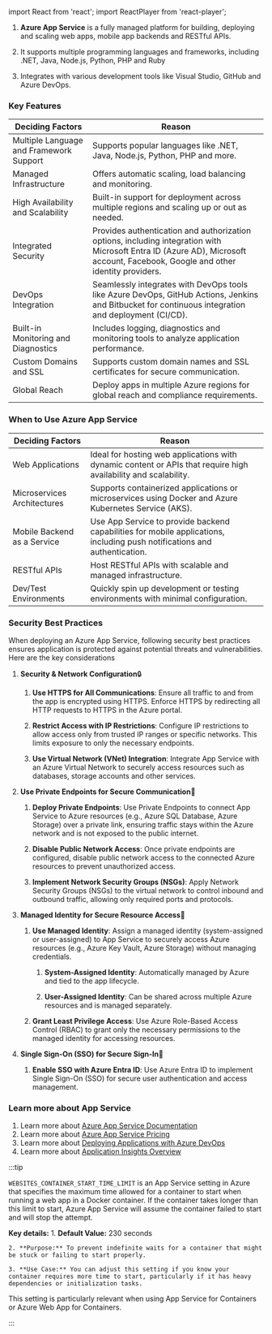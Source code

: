import React from 'react'; import ReactPlayer from 'react-player';

1. **Azure App Service** is a fully managed platform for building, deploying and
   scaling web apps, mobile app backends and RESTful APIs.

2. It supports multiple programming languages and frameworks, including .NET,
   Java, Node.js, Python, PHP and Ruby

3. Integrates with various development tools like Visual Studio, GitHub and
   Azure DevOps.

### Key Features

<table class="table-size-for-cloud-services">
        <thead>
            <tr>
                <th>Deciding Factors</th>
                <th>Reason</th>
            </tr>
        </thead>
        <tbody>
            <tr>
                <td><span class="custom-header">Multiple Language and Framework Support</span></td>
                <td>Supports popular languages like .NET, Java, Node.js, Python, PHP and more.</td>
            </tr>
            <tr>
                <td><span class="custom-header">Managed Infrastructure</span></td>
                <td>Offers automatic scaling, load balancing and monitoring.</td>
            </tr>
            <tr>
                <td><span class="custom-header">High Availability and Scalability</span></td>
                <td>Built-in support for deployment across multiple regions and scaling up or out as needed.</td>
            </tr>
            <tr>
                <td><span class="custom-header">Integrated Security</span></td>
                <td>Provides authentication and authorization options, including integration with Microsoft Entra ID (Azure AD), Microsoft account, Facebook, Google and other identity providers.</td>
            </tr>
            <tr>
                <td><span class="custom-header">DevOps Integration</span></td>
                <td>Seamlessly integrates with DevOps tools like Azure DevOps, GitHub Actions, Jenkins and Bitbucket for continuous integration and deployment (CI/CD).</td>
            </tr>
            <tr>
                <td><span class="custom-header">Built-in Monitoring and Diagnostics</span></td>
                <td>Includes logging, diagnostics and monitoring tools to analyze application performance.</td>
            </tr>
            <tr>
                <td><span class="custom-header">Custom Domains and SSL</span></td>
                <td>Supports custom domain names and SSL certificates for secure communication.</td>
            </tr>
            <tr>
                <td><span class="custom-header">Global Reach</span></td>
                <td>Deploy apps in multiple Azure regions for global reach and compliance requirements.</td>
            </tr>
        </tbody>
    </table>

### When to Use Azure App Service

<table class="table-size-for-cloud-services">
        <thead>
            <tr>
                <th>Deciding Factors</th>
                <th>Reason</th>
            </tr>
        </thead>
        <tbody>
            <tr>
                <td><span class="custom-header">Web Applications</span></td>
                <td>Ideal for hosting web applications with dynamic content or APIs that require high availability and scalability.</td>
            </tr>
            <tr>
                <td><span class="custom-header">Microservices Architectures</span></td>
                <td>Supports containerized applications or microservices using Docker and Azure Kubernetes Service (AKS).</td>
            </tr>
            <tr>
                <td><span class="custom-header">Mobile Backend as a Service</span></td>
                <td>Use App Service to provide backend capabilities for mobile applications, including push notifications and authentication.</td>
            </tr>
            <tr>
                <td><span class="custom-header">RESTful APIs</span></td>
                <td>Host RESTful APIs with scalable and managed infrastructure.</td>
            </tr>
            <tr>
                <td><span class="custom-header">Dev/Test Environments</span></td>
                <td>Quickly spin up development or testing environments with minimal configuration.</td>
            </tr>
        </tbody>
    </table>

### Security Best Practices

When deploying an Azure App Service, following security best practices ensures
application is protected against potential threats and vulnerabilities. Here are
the key considerations

1. <span class="custom-header">**Security & Network Configuration**</span>🔒

   1. **Use HTTPS for All Communications**: Ensure all traffic to and from the
      app is encrypted using HTTPS. Enforce HTTPS by redirecting all HTTP
      requests to HTTPS in the Azure portal.

   2. **Restrict Access with IP Restrictions**: Configure IP restrictions to
      allow access only from trusted IP ranges or specific networks. This limits
      exposure to only the necessary endpoints.

   3. **Use Virtual Network (VNet) Integration**: Integrate App Service with an
      Azure Virtual Network to securely access resources such as databases,
      storage accounts and other services.

2. <span class="custom-header">**Use Private Endpoints for Secure
   Communication**</span>🔗

   1. **Deploy Private Endpoints**: Use Private Endpoints to connect App Service
      to Azure resources (e.g., Azure SQL Database, Azure Storage) over a
      private link, ensuring traffic stays within the Azure network and is not
      exposed to the public internet.

   2. **Disable Public Network Access**: Once private endpoints are configured,
      disable public network access to the connected Azure resources to prevent
      unauthorized access.

   3. **Implement Network Security Groups (NSGs)**: Apply Network Security
      Groups (NSGs) to the virtual network to control inbound and outbound
      traffic, allowing only required ports and protocols.

3. <span class="custom-header">**Managed Identity for Secure Resource
   Access**</span>🔑

   1. **Use Managed Identity**: Assign a managed identity (system-assigned or
      user-assigned) to App Service to securely access Azure resources (e.g.,
      Azure Key Vault, Azure Storage) without managing credentials.

      1. **System-Assigned Identity**: Automatically managed by Azure and tied
         to the app lifecycle.

      2. **User-Assigned Identity**: Can be shared across multiple Azure
         resources and is managed separately.

   2. **Grant Least Privilege Access**: Use Azure Role-Based Access Control
      (RBAC) to grant only the necessary permissions to the managed identity for
      accessing resources.

4. <span class="custom-header">**Single Sign-On (SSO) for Secure
   Sign-In**</span>🔑

   1. **Enable SSO with Azure Entra ID**: Use Azure Entra ID to implement Single
      Sign-On (SSO) for secure user authentication and access management.

### Learn more about App Service

1. Learn more about
   [Azure App Service Documentation](https://learn.microsoft.com/en-us/azure/app-service/)
2. Learn more about
   [Azure App Service Pricing](https://azure.microsoft.com/en-us/pricing/details/app-service/linux/)
3. Learn more about
   [Deploying Applications with Azure DevOps](https://learn.microsoft.com/en-us/azure/devops/pipelines/?view=azure-devops)
4. Learn more about
   [Application Insights Overview](https://learn.microsoft.com/en-us/azure/azure-monitor/app/app-insights-overview)

:::tip
 
`WEBSITES_CONTAINER_START_TIME_LIMIT` is an App Service setting in Azure that specifies the maximum time allowed for a container to start when running a web app in a Docker container. If the container takes longer than this limit to start, Azure App Service will assume the container failed to start and will stop the attempt.

**Key details:**
    1. **Default Value:** 230 seconds

    2. **Purpose:** To prevent indefinite waits for a container that might be stuck or failing to start properly.

    3. **Use Case:** You can adjust this setting if you know your container requires more time to start, particularly if it has heavy dependencies or initialization tasks.

This setting is particularly relevant when using App Service for Containers or Azure Web App for Containers.

:::
